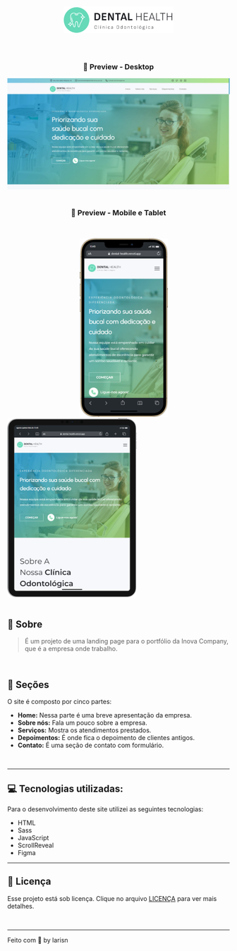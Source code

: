 
<h1 align="center">
<img src="assets/img/brand.svg" width="250px">
</h1>
<br>

<h3 align="center">
🦷 Preview - Desktop
</h3>

![Desktop](https://github.com/larisn/dental-health/blob/main/assets/img/preview.png)
<br>
<br>

<h3 align="center">
🦷 Preview - Mobile e Tablet
</h3>
<br>

&ensp; &ensp; &ensp; &ensp; &ensp; &ensp; &ensp; &ensp; &ensp; &ensp; &ensp; &ensp; &ensp; &ensp; &ensp; <img src="assets/img/preview-mobile.png" width="200px"> &ensp; &ensp; &ensp; <img src="assets/img/preview-tablet.png" width="293px">
<br>
<br>

## 🦷 Sobre

> É um projeto de uma landing page para o portfólio da Inova Company, que é a empresa onde trabalho.
<br>


## 💮 Seções
O site é composto por cinco partes:

- **Home:** Nessa parte é uma breve apresentação da empresa.
- **Sobre nós:** Fala um pouco sobre a empresa.
- **Serviços:** Mostra os atendimentos prestados.
- **Depoimentos:** É onde fica o depoimento de clientes antigos.
- **Contato:** É uma seção de contato com formulário.
<br>

---

## 💻 Tecnologias utilizadas:

Para o desenvolvimento deste site utilizei as seguintes tecnologias:

* HTML
* Sass
* JavaScript
* ScrollReveal
* Figma

---

## 🎐 Licença
Esse projeto está sob licença. Clique no arquivo [LICENÇA](https://github.com/larisn/larisn/blob/main/LICENSE.md) para ver mais detalhes.

<br>

---

Feito com 💙 by larisn
